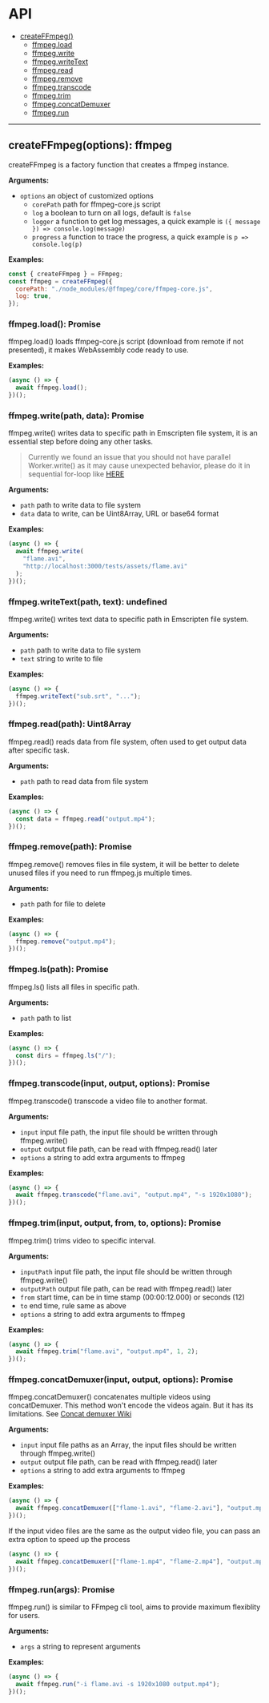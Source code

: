 # API

- [createFFmpeg()](#create-ffmpeg)
  - [ffmpeg.load](#ffmpeg-load)
  - [ffmpeg.write](#ffmpeg-write)
  - [ffmpeg.writeText](#ffmpeg-writeText)
  - [ffmpeg.read](#ffmpeg-read)
  - [ffmpeg.remove](#ffmpeg-remove)
  - [ffmpeg.transcode](#ffmpeg-transcode)
  - [ffmpeg.trim](#ffmpeg-trim)
  - [ffmpeg.concatDemuxer](#ffmpeg-concatDemuxer)
  - [ffmpeg.run](#ffmpeg-run)

---

<a name="create-ffmpeg"></a>

## createFFmpeg(options): ffmpeg

createFFmpeg is a factory function that creates a ffmpeg instance.

**Arguments:**

- `options` an object of customized options
  - `corePath` path for ffmpeg-core.js script
  - `log` a boolean to turn on all logs, default is `false`
  - `logger` a function to get log messages, a quick example is `({ message }) => console.log(message)`
  - `progress` a function to trace the progress, a quick example is `p => console.log(p)`

**Examples:**

```javascript
const { createFFmpeg } = FFmpeg;
const ffmpeg = createFFmpeg({
  corePath: "./node_modules/@ffmpeg/core/ffmpeg-core.js",
  log: true,
});
```

<a name="ffmpeg-load"></a>

### ffmpeg.load(): Promise

ffmpeg.load() loads ffmpeg-core.js script (download from remote if not presented), it makes WebAssembly code ready to use.

**Examples:**

```javascript
(async () => {
  await ffmpeg.load();
})();
```

<a name="ffmpeg-write"></a>

### ffmpeg.write(path, data): Promise

ffmpeg.write() writes data to specific path in Emscripten file system, it is an essential step before doing any other tasks.

> Currently we found an issue that you should not have parallel Worker.write() as it may cause unexpected behavior, please do it in sequential for-loop like [HERE](https://github.com/ffmpegjs/ffmpeg.js/blob/master/examples/browser/image2video.html#L36)

**Arguments:**

- `path` path to write data to file system
- `data` data to write, can be Uint8Array, URL or base64 format

**Examples:**

```javascript
(async () => {
  await ffmpeg.write(
    "flame.avi",
    "http://localhost:3000/tests/assets/flame.avi"
  );
})();
```

<a name="ffmpeg-writeText"></a>

### ffmpeg.writeText(path, text): undefined

ffmpeg.write() writes text data to specific path in Emscripten file system.

**Arguments:**

- `path` path to write data to file system
- `text` string to write to file

**Examples:**

```javascript
(async () => {
  ffmpeg.writeText("sub.srt", "...");
})();
```

<a name="ffmpeg-read"></a>

### ffmpeg.read(path): Uint8Array

ffmpeg.read() reads data from file system, often used to get output data after specific task.

**Arguments:**

- `path` path to read data from file system

**Examples:**

```javascript
(async () => {
  const data = ffmpeg.read("output.mp4");
})();
```

<a name="ffmpeg-remove"></a>

### ffmpeg.remove(path): Promise

ffmpeg.remove() removes files in file system, it will be better to delete unused files if you need to run ffmpeg.js multiple times.

**Arguments:**

- `path` path for file to delete

**Examples:**

```javascript
(async () => {
  ffmpeg.remove("output.mp4");
})();
```

<a name="ffmpeg-ls"></a>

### ffmpeg.ls(path): Promise

ffmpeg.ls() lists all files in specific path.

**Arguments:**

- `path` path to list

**Examples:**

```javascript
(async () => {
  const dirs = ffmpeg.ls("/");
})();
```

<a name="ffmpeg-transcode"></a>

### ffmpeg.transcode(input, output, options): Promise

ffmpeg.transcode() transcode a video file to another format.

**Arguments:**

- `input` input file path, the input file should be written through ffmpeg.write()
- `output` output file path, can be read with ffmpeg.read() later
- `options` a string to add extra arguments to ffmpeg

**Examples:**

```javascript
(async () => {
  await ffmpeg.transcode("flame.avi", "output.mp4", "-s 1920x1080");
})();
```

<a name="ffmpeg-trim"></a>

### ffmpeg.trim(input, output, from, to, options): Promise

ffmpeg.trim() trims video to specific interval.

**Arguments:**

- `inputPath` input file path, the input file should be written through ffmpeg.write()
- `outputPath` output file path, can be read with ffmpeg.read() later
- `from` start time, can be in time stamp (00:00:12.000) or seconds (12)
- `to` end time, rule same as above
- `options` a string to add extra arguments to ffmpeg

**Examples:**

```javascript
(async () => {
  await ffmpeg.trim("flame.avi", "output.mp4", 1, 2);
})();
```

<a name="ffmpeg-concatDemuxer"></a>

### ffmpeg.concatDemuxer(input, output, options): Promise

ffmpeg.concatDemuxer() concatenates multiple videos using concatDemuxer. This method won't encode the videos again. But it has its limitations. See [Concat demuxer Wiki](https://trac.ffmpeg.org/wiki/Concatenate)

**Arguments:**

- `input` input file paths as an Array, the input files should be written through ffmpeg.write()
- `output` output file path, can be read with ffmpeg.read() later
- `options` a string to add extra arguments to ffmpeg

**Examples:**

```javascript
(async () => {
  await ffmpeg.concatDemuxer(["flame-1.avi", "flame-2.avi"], "output.mp4");
})();
```

If the input video files are the same as the output video file, you can pass an extra option to speed up the process

```javascript
(async () => {
  await ffmpeg.concatDemuxer(["flame-1.mp4", "flame-2.mp4"], "output.mp4", "-c copy");
})();
```

<a name="ffmpeg-run"></a>

### ffmpeg.run(args): Promise

ffmpeg.run() is similar to FFmpeg cli tool, aims to provide maximum flexiblity for users.

**Arguments:**

- `args` a string to represent arguments

**Examples:**

```javascript
(async () => {
  await ffmpeg.run("-i flame.avi -s 1920x1080 output.mp4");
})();
```
